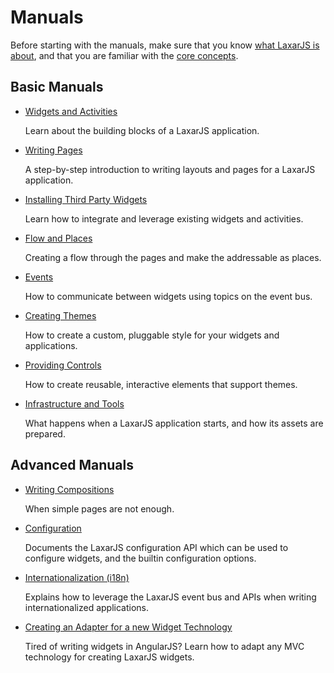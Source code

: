 # Manuals

Before starting with the manuals, make sure that you know [what LaxarJS is about](../why_laxar.md), and that you are familiar with the [core concepts](../concepts.md).


## Basic Manuals

* [Widgets and Activities](widgets_and_activities.md)

   Learn about the building blocks of a LaxarJS application.

* [Writing Pages](writing_pages.md)

    A step-by-step introduction to writing layouts and pages for a LaxarJS application.

* [Installing Third Party Widgets](installing_widgets.md)

   Learn how to integrate and leverage existing widgets and activities.

* [Flow and Places](flow_and_places.md)

    Creating a flow through the pages and make the addressable as places.

* [Events](events.md)

    How to communicate between widgets using topics on the event bus.

* [Creating Themes](creating_themes.md)

    How to create a custom, pluggable style for your widgets and applications.
    
* [Providing Controls](providing_controls.md)

    How to create reusable, interactive elements that support themes.

* [Infrastructure and Tools](infrastructure_and_tools.md)

    What happens when a LaxarJS application starts, and how its assets are prepared.


## Advanced Manuals

* [Writing Compositions](writing_compositions.md)

    When simple pages are not enough.

* [Configuration](configuration.md)

    Documents the LaxarJS configuration API which can be used to configure widgets, and the builtin configuration options.

* [Internationalization (i18n)](i18n.md)

    Explains how to leverage the LaxarJS event bus and APIs when writing internationalized applications.

* [Creating an Adapter for a new Widget Technology](adapters.md)

    Tired of writing widgets in AngularJS? Learn how to adapt any MVC technology for creating LaxarJS widgets.
